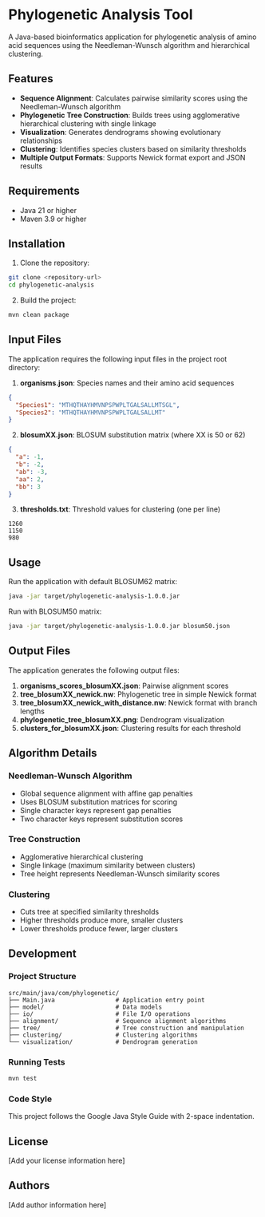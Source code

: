 # Phylogenetic Analysis Tool

A Java-based bioinformatics application for phylogenetic analysis of amino acid sequences using the Needleman-Wunsch algorithm and hierarchical clustering.

## Features

- **Sequence Alignment**: Calculates pairwise similarity scores using the Needleman-Wunsch algorithm
- **Phylogenetic Tree Construction**: Builds trees using agglomerative hierarchical clustering with single linkage
- **Visualization**: Generates dendrograms showing evolutionary relationships
- **Clustering**: Identifies species clusters based on similarity thresholds
- **Multiple Output Formats**: Supports Newick format export and JSON results

## Requirements

- Java 21 or higher
- Maven 3.9 or higher

## Installation

1. Clone the repository:
```bash
git clone <repository-url>
cd phylogenetic-analysis
```

2. Build the project:
```bash
mvn clean package
```

## Input Files

The application requires the following input files in the project root directory:

1. **organisms.json**: Species names and their amino acid sequences
```json
{
  "Species1": "MTHQTHAYHMVNPSPWPLTGALSALLMTSGL",
  "Species2": "MTHQTHAYHMVNPSPWPLTGALSALLMT"
}
```

2. **blosumXX.json**: BLOSUM substitution matrix (where XX is 50 or 62)
```json
{
  "a": -1,
  "b": -2,
  "ab": -3,
  "aa": 2,
  "bb": 3
}
```

3. **thresholds.txt**: Threshold values for clustering (one per line)
```
1260
1150
980
```

## Usage

Run the application with default BLOSUM62 matrix:
```bash
java -jar target/phylogenetic-analysis-1.0.0.jar
```

Run with BLOSUM50 matrix:
```bash
java -jar target/phylogenetic-analysis-1.0.0.jar blosum50.json
```

## Output Files

The application generates the following output files:

1. **organisms_scores_blosumXX.json**: Pairwise alignment scores
2. **tree_blosumXX_newick.nw**: Phylogenetic tree in simple Newick format
3. **tree_blosumXX_newick_with_distance.nw**: Newick format with branch lengths
4. **phylogenetic_tree_blosumXX.png**: Dendrogram visualization
5. **clusters_for_blosumXX.json**: Clustering results for each threshold

## Algorithm Details

### Needleman-Wunsch Algorithm
- Global sequence alignment with affine gap penalties
- Uses BLOSUM substitution matrices for scoring
- Single character keys represent gap penalties
- Two character keys represent substitution scores

### Tree Construction
- Agglomerative hierarchical clustering
- Single linkage (maximum similarity between clusters)
- Tree height represents Needleman-Wunsch similarity scores

### Clustering
- Cuts tree at specified similarity thresholds
- Higher thresholds produce more, smaller clusters
- Lower thresholds produce fewer, larger clusters

## Development

### Project Structure
```
src/main/java/com/phylogenetic/
├── Main.java                 # Application entry point
├── model/                    # Data models
├── io/                       # File I/O operations
├── alignment/                # Sequence alignment algorithms
├── tree/                     # Tree construction and manipulation
├── clustering/               # Clustering algorithms
└── visualization/            # Dendrogram generation
```

### Running Tests
```bash
mvn test
```

### Code Style
This project follows the Google Java Style Guide with 2-space indentation.

## License

[Add your license information here]

## Authors

[Add author information here]